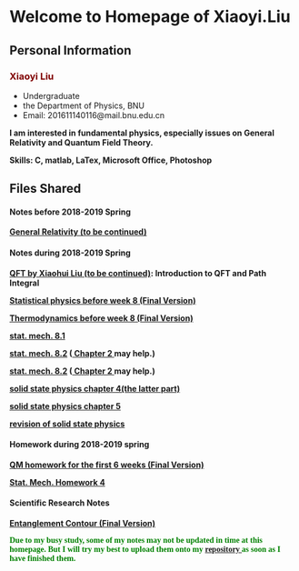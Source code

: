 # Welcome to Homepage of Xiaoyi.Liu

## Personal Information

<p><b><h3><font color="maroon" >Xiaoyi Liu</font></h3></b></p>
<ul>
   <li>Undergraduate </li> 
   <li>the Department of Physics, BNU</li> 
   <li>Email: 201611140116@mail.bnu.edu.cn</li>
</ul>   

   
<p><b>I am interested in fundamental physics, especially issues on General Relativity and Quantum Field Theory.</b></p>
<p><b>Skills: C, matlab, LaTex, Microsoft Office, Photoshop</b></p>
<p><b>   </b></p>
<p><b>  </b></p>

## Files Shared

#### Notes before 2018-2019 Spring
<p><b><a href = "https://XiaoYLiu.GitHub.io/General Relativity (to be continued).pdf"> General Relativity (to be continued) </a></b></p>



#### Notes during 2018-2019 Spring 
<p><b><a href = "https://XiaoYLiu.GitHub.io/QFT by Xiaohui Liu .pdf"> QFT by Xiaohui Liu  (to be continued)</a>: Introduction to QFT and Path Integral</b></p> 
<p><b><a href = "https://XiaoYLiu.GitHub.io/statistical%20physics%20before%20week%208.pdf"> Statistical physics before week 8 (Final Version) </a></b></p> 
<p><b><a href = "https://XiaoYLiu.GitHub.io/thermodynamics%20before%20week%208.pdf"> Thermodynamics before week 8 (Final Version)</a></b></p>

<p><b><a href = "https://XiaoYLiu.GitHub.io/Stat. Mech. 8.1.pdf"> stat. mech. 8.1</a></b></p>

<p><b><a href = "https://XiaoYLiu.GitHub.io/Stat. Mech. 8.2.pdf"> stat. mech. 8.2</a> (<a href = "https://XiaoYLiu.GitHub.io/chapter 2.pdf"> Chapter 2 </a> may help.)</b></p>

<p><b><a href = "https://XiaoYLiu.GitHub.io/Stat. Mech. 12.1.pdf"> stat. mech. 8.2</a> (<a href = "https://XiaoYLiu.GitHub.io/chapter 2.pdf"> Chapter 2 </a> may help.)</b></p>


<p><b><a href = "https://XiaoYLiu.GitHub.io/solid%20state%20physics%20chapter%204%EF%BC%88the%20latter%20part%EF%BC%89.pdf">  solid state physics chapter 4(the latter part)</a> </b></p>

<p><b><a href = "https://XiaoYLiu.GitHub.io/solid state physics chapter 5.pdf">  solid state physics chapter 5</a> </b></p>

<p><b><a href = "https://XiaoYLiu.GitHub.io/Solid State Physics mindmap.pdf">  revision of solid state physics</a> </b></p>



<p><b></b></p>
<!--<p><b>The following notes are taken when I learn SOLID STATE PHYSICS (Oxford) at Bilibili. I hope this may help.</b></p>
<p><b>.</b></p>
-->


#### Homework during 2018-2019 spring
<p><b><a href = "https://XiaoYLiu.GitHub.io/QM homework for the first 6 weeks .pdf"> QM homework for the first 6 weeks (Final Version) </a></b></p> 

<p><b><a href="https://XiaoYLiu.GitHub.io/stat.%20Mech.%20Homework%204.pdf"> Stat. Mech. Homework 4</a></b></p>


#### Scientific Research Notes
<p><b><a href = "https://XiaoYLiu.GitHub.io/Entanglement contour notes .pdf"> Entanglement Contour (Final Version)</a></b></p> 




 

<p><b>   </b></p>
<p><b> <font face="Myriad Pro" color="green" >Due to my busy study, some of my notes may not be updated in time at this homepage. But I will try my best to upload them onto my <a href = "https://github.com/XiaoYLiu/XiaoYLiu.GitHub.io"> repository </a>as soon as I have finished them. </font></b></p>
